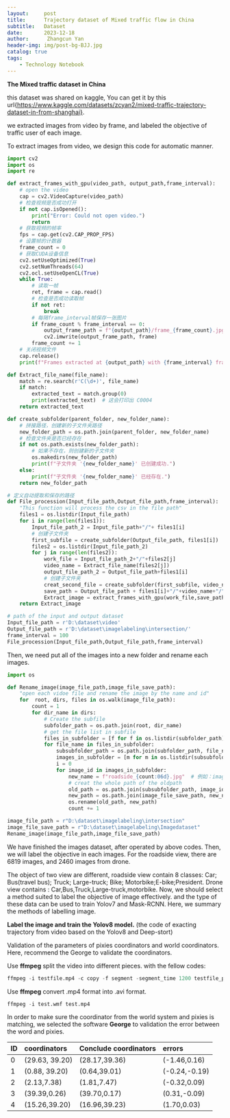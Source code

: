 ```yaml
---
layout:     post
title:      Trajectory dataset of Mixed traffic flow in China
subtitle:   Dataset
date:       2023-12-18
author:      Zhangcun Yan
header-img: img/post-bg-BJJ.jpg
catalog: true
tags:
    - Technology Notebook
---
```



**The Mixed traffic dataset in China** 

this dataset was shared on kaggle, You can get it by this url{https://www.kaggle.com/datasets/zcyan2/mixed-traffic-trajectory-dataset-in-from-shanghai}.

we extracted images from video by frame, and labeled the objective of traffic user of each image.

To extract images from video, we design this code for automatic manner. 

```python
import cv2
import os
import re

def extract_frames_with_gpu(video_path, output_path,frame_interval):
    # open the video
    cap = cv2.VideoCapture(video_path)
    # 检查视频是否成功打开
    if not cap.isOpened():
        print("Error: Could not open video.")
        return
    # 获取视频的帧率
    fps = cap.get(cv2.CAP_PROP_FPS)
    # 设置帧的计数器
    frame_count = 0
    # 获取CUDA设备信息
    cv2.setUseOptimized(True)
    cv2.setNumThreads(64)
    cv2.ocl.setUseOpenCL(True)
    while True:
        # 读取一帧
        ret, frame = cap.read()
        # 检查是否成功读取帧
        if not ret:
            break
        # 每隔frame_interval帧保存一张图片
        if frame_count % frame_interval == 0:
            output_frame_path = f"{output_path}/frame_{frame_count}.jpg"
            cv2.imwrite(output_frame_path, frame)
        frame_count += 1
    # 关闭视频文件
    cap.release()
    print(f"Frames extracted at {output_path} with {frame_interval} frame interval.")

def Extract_file_name(file_name):
    match = re.search(r'C(\d+)', file_name)
    if match:
        extracted_text = match.group(0)
        print(extracted_text)  # 这会打印出 C0004
    return extracted_text

def create_subfolder(parent_folder, new_folder_name):
    # 拼接路径，创建新的子文件夹路径
    new_folder_path = os.path.join(parent_folder, new_folder_name)
    # 检查文件夹是否已经存在
    if not os.path.exists(new_folder_path):
        # 如果不存在，则创建新的子文件夹
        os.makedirs(new_folder_path)
        print(f"子文件夹 '{new_folder_name}' 已创建成功.")
    else:
        print(f"子文件夹 '{new_folder_name}' 已经存在.")
    return new_folder_path

# 定义自动提取和保存的路径
def File_procession(Input_file_path,Output_file_path,frame_interval):
    "This function will process the csv in the file path"
    files1 = os.listdir(Input_file_path)
    for i in range(len(files1)):
        Input_file_path_2 = Input_file_path+"/"+ files1[i]
        # 创建子文件夹
        first_subfile = create_subfolder(Output_file_path, files1[i])
        files2 = os.listdir(Input_file_path_2)
        for j in range(len(files2)):
            work_file = Input_file_path_2+"/"+files2[j]
            video_name = Extract_file_name(files2[j])
            output_file_path_2 = Output_file_path+files1[i]
            # 创建子文件夹
            creat_second_file = create_subfolder(first_subfile, video_name)
            save_path = Output_file_path + files1[i]+"/"+video_name+"/"
            Extract_image = extract_frames_with_gpu(work_file,save_path,frame_interval)
    return Extract_image

# path of the input and output dataset
Input_file_path = r'D:\dataset\video'
Output_file_path = r'D:\dataset\imagelabeling\intersection/'
frame_interval = 100
File_procession(Input_file_path,Output_file_path,frame_interval)
```

Then, we need put all of the images into a new folder and rename each images.

```python
import os

def Rename_image(image_file_path,image_file_save_path):
    "open each vidoe file and rename the image by the name and id"
    for  root, dirs, files in os.walk(image_file_path):
        count = 1
        for dir_name in dirs:
            # Create the subfile
            subfolder_path = os.path.join(root, dir_name)
            # get the file list in subfile
            files_in_subfolder = [f for f in os.listdir(subfolder_path) ]
            for file_name in files_in_subfolder:
                subsubfolder_path = os.path.join(subfolder_path, file_name)
                images_in_subfolder = [m for m in os.listdir(subsubfolder_path)]
                i = 0
                for image_id in images_in_subfolder:
                    new_name = f"roadside_{count:06d}.jpg"  # 例如：image_001.jpg
                    # creat the whole path of the oldpath 
                    old_path = os.path.join(subsubfolder_path, image_id)
                    new_path = os.path.join(image_file_save_path, new_name)
                    os.rename(old_path, new_path)
                    count += 1

image_file_path = r"D:\dataset\imagelabeling\intersection"
image_file_save_path = r"D:\dataset\imagelabeling\Imagedataset"
Rename_image(image_file_path,image_file_save_path)
```

We have finished the images dataset, after operated by above codes. Then, we will label the objective in each images.  For the roadside view, there are 6819 images,  and 2460 images from drone. 

 The object of two view are different, roadside view contain 8 classes:  Car; Bus(travel bus); Truck; Large-truck; Bike; Motorbike;E-bike;President. Drone view contains : Car,Bus,Truck,Large-truck,motorbike.  Now, we should select a method suited to label the objective of image effectively. and the type of these data can be used to train Yolov7 and Mask-RCNN. Here, we summary the methods of labelling image. 

**Label the image and train the Yolov8 model.**  (the code of exacting trajectory from video based on the Yolov8 and Deep-stort)

Validation of the parameters of pixies coordinators and world coordinators. Here, recommend the George to validate the coordinators.

Use **ffmpeg** split the video into different pieces. with the fellow codes:

```python
ffmpeg -i testfile.mp4 -c copy -f segment -segment_time 1200 testfile_piece_%02d.mp4
```

Use **ffmpeg** convert .mp4 format into .avi format.

```python
ffmpeg -i test.wmf test.mp4
```

In order to make sure the coordinator from  the world system and pixies is matching, we selected the software **George** to validation the error between the word and pixies.

| ID   | coordinators   | Conclude coordinators | errors        |
| :--- | :------------- | :-------------------- | :------------ |
| 0    | (29.63, 39.20) | (28.17,39.36)         | (-1.46,0.16)  |
| 1    | (0.88, 39.20)  | (0.64,39.01)          | (-0.24,-0.19) |
| 2    | (2.13,7.38)    | (1.81,7.47)           | (-0.32,0.09)  |
| 3    | (39.39,0.26)   | (39.70,0.17)          | (0.31,-0.09)  |
| 4    | (15.26,39.20)  | (16.96,39.23)         | (1.70,0.03)   |
